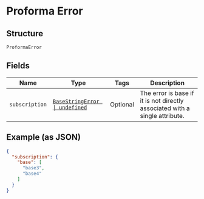 
# Proforma Error

## Structure

`ProformaError`

## Fields

| Name | Type | Tags | Description |
|  --- | --- | --- | --- |
| `subscription` | [`BaseStringError \| undefined`](../../doc/models/base-string-error.md) | Optional | The error is base if it is not directly associated with a single attribute. |

## Example (as JSON)

```json
{
  "subscription": {
    "base": [
      "base3",
      "base4"
    ]
  }
}
```

